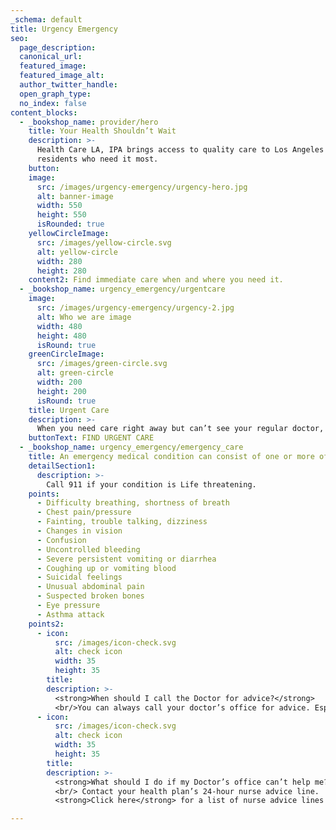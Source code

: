```yaml
---
_schema: default
title: Urgency Emergency
seo:
  page_description:
  canonical_url:
  featured_image:
  featured_image_alt:
  author_twitter_handle:
  open_graph_type:
  no_index: false
content_blocks:
  - _bookshop_name: provider/hero
    title: Your Health Shouldn’t Wait
    description: >-
      Health Care LA, IPA brings access to quality care to Los Angeles County
      residents who need it most.
    button:
    image:
      src: /images/urgency-emergency/urgency-hero.jpg
      alt: banner-image
      width: 550
      height: 550
      isRounded: true
    yellowCircleImage:
      src: /images/yellow-circle.svg
      alt: yellow-circle
      width: 280
      height: 280
    content2: Find immediate care when and where you need it.
  - _bookshop_name: urgency_emergency/urgentcare
    image:
      src: /images/urgency-emergency/urgency-2.jpg
      alt: Who we are image
      width: 480
      height: 480
      isRound: true
    greenCircleImage:
      src: /images/green-circle.svg
      alt: green-circle
      width: 200
      height: 200
      isRound: true
    title: Urgent Care
    description: >-
      When you need care right away but can’t see your regular doctor, urgent care can be a good option. Urgent cares usually have shorter wait times and lower out of pocket costs than emergency rooms. Many urgent care centers are open evenings and weekends and you don’t need an appointment.
    buttonText: FIND URGENT CARE
  - _bookshop_name: urgency_emergency/emergency_care
    title: An emergency medical condition can consist of one or more of the following symptoms
    detailSection1:
      description: >-
        Call 911 if your condition is Life threatening.
    points:
      - Difficulty breathing, shortness of breath
      - Chest pain/pressure
      - Fainting, trouble talking, dizziness
      - Changes in vision
      - Confusion
      - Uncontrolled bleeding
      - Severe persistent vomiting or diarrhea
      - Coughing up or vomiting blood
      - Suicidal feelings
      - Unusual abdominal pain
      - Suspected broken bones
      - Eye pressure
      - Asthma attack
    points2:
      - icon:
          src: /images/icon-check.svg
          alt: check icon
          width: 35
          height: 35
        title:
        description: >-
          <strong>When should I call the Doctor for advice?</strong>
          <br/>You can always call your doctor’s office for advice. Especially for conditions such as: fevers over 102.0, headaches, heartburn, indigestion, constipation, hemorrhoids or back pain. If you call your doctor’s office after working hours, you may ask to speak with the doctor on call.
      - icon:
          src: /images/icon-check.svg
          alt: check icon
          width: 35
          height: 35
        title:
        description: >-
          <strong>What should I do if my Doctor’s office can’t help me?</strong>
          <br/> Contact your health plan’s 24-hour nurse advice line.
          <strong>Click here</strong> for a list of nurse advice lines by health plan.

---
```


